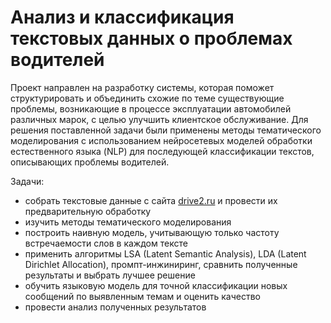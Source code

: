 # Анализ и классификация текстовых данных о проблемах водителей
Проект направлен на разработку системы, которая поможет структурировать и объединить схожие по теме существующие проблемы, возникающие в процессе эксплуатации автомобилей различных марок, с целью улучшить клиентское обслуживание. Для решения поставленной задачи были применены методы тематического моделирования с использованием нейросетевых моделей обработки естественного языка (NLP) для последующей классификации текстов, описывающих проблемы водителей.

Задачи:
- собрать текстовые данные с сайта [drive2.ru](https://www.drive2.ru/) и провести их предварительную обработку
- изучить методы тематического моделирования
- построить наивную модель, учитывающую только частоту встречаемости слов в каждом тексте
- применить алгоритмы LSA (Latent Semantic Analysis), LDA (Latent Dirichlet Allocation),
промпт-инжиниринг, сравнить полученные результаты и выбрать лучшее решение
- обучить языковую модель для точной классификации новых сообщений по выявленным темам и оценить качество
- провести анализ полученных результатов

